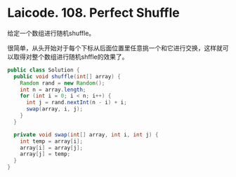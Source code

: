 # Laicode. 108. Perfect Shuffle

给定一个数组进行随机shuffle。

很简单，从头开始对于每个下标从后面位置里任意挑一个和它进行交换，这样就可以取得对整个数组进行随机shffle的效果了。

```java
public class Solution {
  public void shuffle(int[] array) {
    Random rand = new Random();
    int n = array.length;
    for (int i = 0; i < n; i++) {
      int j = rand.nextInt(n - i) + i;
      swap(array, i, j);
    }
  }

  private void swap(int[] array, int i, int j) {
    int temp = array[i];
    array[i] = array[j];
    array[j] = temp;
  }
}
```